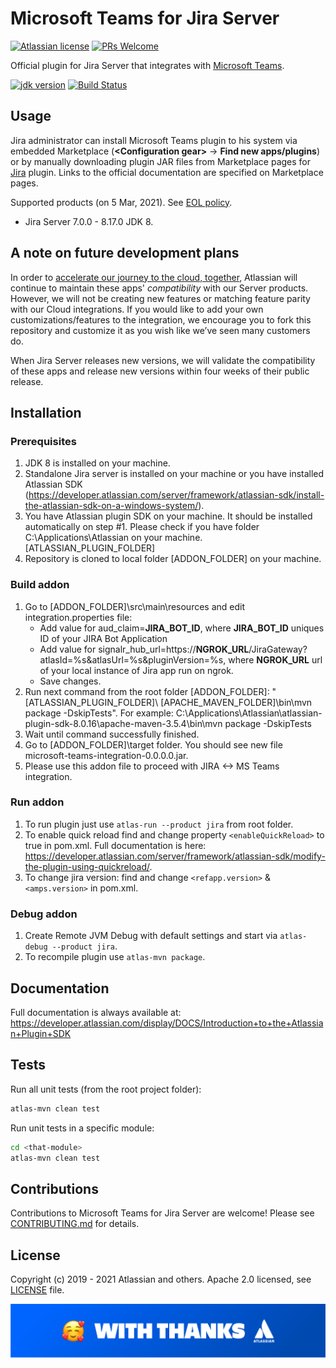 # Microsoft Teams for Jira Server

[![Atlassian license](https://img.shields.io/badge/license-Apache%202.0-blue.svg?style=flat-square)](LICENSE) [![PRs Welcome](https://img.shields.io/badge/PRs-welcome-brightgreen.svg?style=flat-square)](CONTRIBUTING.md)

Official plugin for Jira Server that integrates with [Microsoft Teams](https://www.microsoft.com/en-ww/microsoft-teams/group-chat-software).

[![jdk version](https://img.shields.io/badge/jdk-1.8-blue.svg?style=flat-square)](https://www.npmjs.com/package/react-beautiful-dnd) [![Build Status](https://img.shields.io/travis/stricter/stricter/master?style=flat-square)](https://travis-ci.org/stricter/stricter)


## Usage

Jira administrator can install Microsoft Teams plugin to his system via embedded Marketplace (**\<Configuration gear\>** -> **Find new apps/plugins**)
or by manually downloading plugin JAR files from Marketplace pages for [Jira](https://marketplace.atlassian.com/apps/1217836/microsoft-teams-for-jira?hosting=server&tab=overview) plugin.
Links to the official documentation are specified on Marketplace pages.

Supported products (on 5 Mar, 2021). See [EOL policy](https://confluence.atlassian.com/support/atlassian-support-end-of-life-policy-201851003.html).
* Jira Server 7.0.0 - 8.17.0 JDK 8.

## A note on future development plans

In order to [accelerate our journey to the cloud, together](https://www.atlassian.com/blog/announcements/journey-to-cloud), Atlassian will continue to maintain these apps' _compatibility_ with our Server products. However, we will not be creating new features or matching feature parity with our Cloud integrations. If you would like to add your own customizations/features to the integration, we encourage you to fork this repository and customize it as you wish like we’ve seen many customers do.

When Jira Server releases new versions, we will validate the compatibility of these apps and release new versions within four weeks of their public release.


## Installation

### Prerequisites
1. JDK 8 is installed on your machine.
1. Standalone Jira server is installed on your machine or you have installed Atlassian SDK (https://developer.atlassian.com/server/framework/atlassian-sdk/install-the-atlassian-sdk-on-a-windows-system/).
1. You have Atlassian plugin SDK on your machine. It should be installed automatically on step #1. Please check if you have folder C:\Applications\Atlassian on your machine. [ATLASSIAN_PLUGIN_FOLDER]
1. Repository is cloned to local folder [ADDON_FOLDER] on your machine.

### Build addon
1. Go to [ADDON_FOLDER]\src\main\resources and edit integration.properties file:
    - Add value for aud_claim=**__JIRA_BOT_ID__**, where **__JIRA_BOT_ID__** uniques ID of your JIRA Bot Application
    - Add value for signalr_hub_url=https://**__NGROK_URL__**/JiraGateway?atlasId=%s&atlasUrl=%s&pluginVersion=%s, where **__NGROK_URL__** url of your local instance of Jira app run on ngrok.
    - Save changes.
1. Run next command from the root folder [ADDON_FOLDER]: "[ATLASSIAN_PLUGIN_FOLDER]\ [APACHE_MAVEN_FOLDER]\bin\mvn package -DskipTests". For example: C:\Applications\Atlassian\atlassian-plugin-sdk-8.0.16\apache-maven-3.5.4\bin\mvn package -DskipTests
1. Wait until command successfully finished.
1. Go to [ADDON_FOLDER]\target folder. You should see new file microsoft-teams-integration-0.0.0.0.jar.
1. Please use this addon file to proceed with JIRA <-> MS Teams integration.

### Run addon
1. To run plugin just use `atlas-run --product jira` from root folder.
1. To enable quick reload find and change property `<enableQuickReload>` to true in pom.xml. Full documentation is here: https://developer.atlassian.com/server/framework/atlassian-sdk/modify-the-plugin-using-quickreload/.
1. To change jira version: find and change `<refapp.version>` & `<amps.version>` in pom.xml.

### Debug addon
1. Create Remote JVM Debug with default settings and start via `atlas-debug --product jira`.
1. To recompile plugin use `atlas-mvn package`.

## Documentation

Full documentation is always available at:
https://developer.atlassian.com/display/DOCS/Introduction+to+the+Atlassian+Plugin+SDK

## Tests

Run all unit tests (from the root project folder):
```bash
atlas-mvn clean test
```
Run unit tests in a specific module:
```bash
cd <that-module>
atlas-mvn clean test
```

## Contributions

Contributions to Microsoft Teams for Jira Server are welcome! Please see [CONTRIBUTING.md](CONTRIBUTING.md) for details.

## License

Copyright (c) 2019 - 2021 Atlassian and others.
Apache 2.0 licensed, see [LICENSE](LICENSE) file.

[![With ❤️ from Atlassian](https://raw.githubusercontent.com/atlassian-internal/oss-assets/master/banner-with-thanks.png)](https://www.atlassian.com)